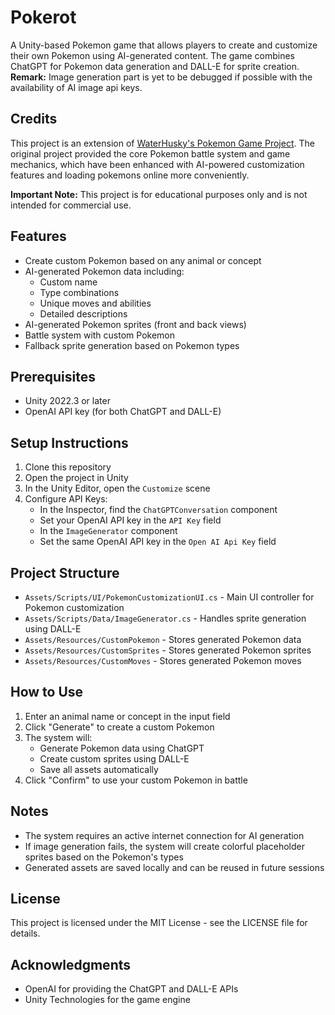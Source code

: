 # Pokerot

A Unity-based Pokemon game that allows players to create and customize their own Pokemon using AI-generated content. The game combines ChatGPT for Pokemon data generation and DALL-E for sprite creation. 
**Remark:** Image generation part is yet to be debugged if possible with the availability of AI image api keys. 

## Credits

This project is an extension of [WaterHusky's Pokemon Game Project](https://github.com/WaterHusky/LeBryan_P03A). The original project provided the core Pokemon battle system and game mechanics, which have been enhanced with AI-powered customization features and loading pokemons online more conveniently.

**Important Note:** This project is for educational purposes only and is not intended for commercial use.

## Features

- Create custom Pokemon based on any animal or concept
- AI-generated Pokemon data including:
  - Custom name
  - Type combinations
  - Unique moves and abilities
  - Detailed descriptions
- AI-generated Pokemon sprites (front and back views)
- Battle system with custom Pokemon
- Fallback sprite generation based on Pokemon types

## Prerequisites

- Unity 2022.3 or later
- OpenAI API key (for both ChatGPT and DALL-E)

## Setup Instructions

1. Clone this repository
2. Open the project in Unity
3. In the Unity Editor, open the `Customize` scene
4. Configure API Keys:
   - In the Inspector, find the `ChatGPTConversation` component
   - Set your OpenAI API key in the `API Key` field
   - In the `ImageGenerator` component
   - Set the same OpenAI API key in the `Open AI Api Key` field

## Project Structure

- `Assets/Scripts/UI/PokemonCustomizationUI.cs` - Main UI controller for Pokemon customization
- `Assets/Scripts/Data/ImageGenerator.cs` - Handles sprite generation using DALL-E
- `Assets/Resources/CustomPokemon` - Stores generated Pokemon data
- `Assets/Resources/CustomSprites` - Stores generated Pokemon sprites
- `Assets/Resources/CustomMoves` - Stores generated Pokemon moves

## How to Use

1. Enter an animal name or concept in the input field
2. Click "Generate" to create a custom Pokemon
3. The system will:
   - Generate Pokemon data using ChatGPT
   - Create custom sprites using DALL-E
   - Save all assets automatically
4. Click "Confirm" to use your custom Pokemon in battle

## Notes

- The system requires an active internet connection for AI generation
- If image generation fails, the system will create colorful placeholder sprites based on the Pokemon's types
- Generated assets are saved locally and can be reused in future sessions

## License

This project is licensed under the MIT License - see the LICENSE file for details.

## Acknowledgments

- OpenAI for providing the ChatGPT and DALL-E APIs
- Unity Technologies for the game engine
